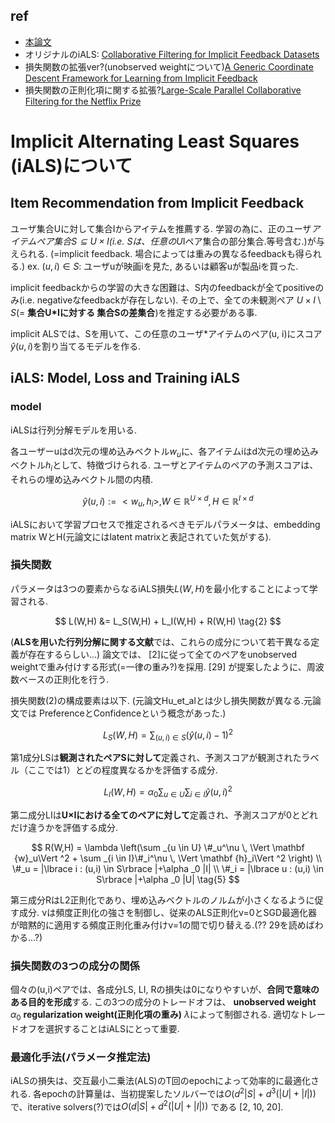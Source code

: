 ## ref

- [本論文](https://dl.acm.org/doi/fullHtml/10.1145/3523227.3548486#BibPLXBIB0010)
- オリジナルのiALS: [Collaborative Filtering for Implicit Feedback Datasets](http://yifanhu.net/PUB/cf.pdf)
- 損失関数の拡張ver?(unobserved weightについて)[A Generic Coordinate Descent Framework for Learning from Implicit Feedback](https://dl.acm.org/doi/10.1145/3038912.3052694)
- 損失関数の正則化項に関する拡張?[Large-Scale Parallel Collaborative Filtering for the Netflix Prize](https://link.springer.com/chapter/10.1007/978-3-540-68880-8_32)

# Implicit Alternating Least Squares (iALS)について

## Item Recommendation from Implicit Feedback

ユーザ集合Uに対して集合Iからアイテムを推薦する.
学習の為に、正のユーザ*アイテムペア集合$S \subseteq U\times I$(i.e. Sは、任意のU*Iペア集合の部分集合.等号含む.)が与えられる. (=implicit feedback. 場合によっては重みの異なるfeedbackも得られる.)
ex. $(u, i)\in S$: ユーザuが映画iを見た, あるいは顧客uが製品iを買った.

implicit feedbackからの学習の大きな困難は、S内のfeedbackが全てpositiveのみ(i.e. negativeなfeedbackが存在しない). その上で、全ての未観測ペア $U\times I \setminus S$(= **集合U\*Iに対する 集合Sの差集合**)を推定する必要がある事.

implicit ALSでは、Sを用いて、この任意のユーザ\*アイテムのペア(u, i)にスコア $\hat{y}(u,i)$を割り当てるモデルを作る.

## iALS: Model, Loss and Training iALS

### model
iALSは行列分解モデルを用いる.

各ユーザーuはd次元の埋め込みベクトル$w_u$に、各アイテムiはd次元の埋め込みベクトル$h_i$として、特徴づけられる.
ユーザとアイテムのペアの予測スコアは、それらの埋め込みベクトル間の内積.

$$
\hat{y}(u,i) := <w_u, h_i>, W\in \mathbb{R}^{U\times d}, H \in \mathbb{R}^{I \times d} \tag{1}
$$


iALSにおいて学習プロセスで推定されるべきモデルパラメータは、embedding matrix WとH(元論文にはlatent matrixと表記されていた気がする).

### 損失関数

パラメータは3つの要素からなるiALS損失$L(W, H)$を最小化することによって学習される.

$$
L(W,H) &= L_S(W,H) + L_I(W,H) + R(W,H) \tag{2}
$$

(**ALSを用いた行列分解に関する文献**では、これらの成分について若干異なる定義が存在するらしい...)
論文では、 [2]に従って全てのペアをunobserved weightで重み付けする形式(=一律の重み?)を採用.
[29] が提案したように、周波数ベースの正則化を行う.

損失関数(2)の構成要素は以下. (元論文Hu_et_alとは少し損失関数が異なる.元論文では PreferenceとConfidenceという概念があった.)

$$
L_S(W,H) = \sum _{(u,i) \in S} (\hat{y}(u,i) - 1)^2
\tag{3}
$$

第1成分LSは**観測されたペアSに対して**定義され、予測スコアが観測されたラベル（ここでは1）とどの程度異なるかを評価する成分.

$$
L_I(W,H) = \alpha _0\sum _{u \in U} \sum _{i\in I} \hat{y}(u,i)^2
\tag{4}
$$

第二成分LIは**U×Iにおける全てのペアに対して**定義され、予測スコアが0とどれだけ違うかを評価する成分.

$$
R(W,H) = \lambda \left(\sum _{u \in U} \#_u^\nu \, \Vert \mathbf {w}_u\Vert ^2 + \sum _{i \in I}\#_i^\nu \, \Vert \mathbf {h}_i\Vert ^2 \right)
\\
\#_u = |\lbrace i : (u,i) \in S\rbrace |+\alpha _0 |I| \\
\#_i = |\lbrace u : (u,i) \in S\rbrace |+\alpha _0 |U|
\tag{5}
$$

第三成分RはL2正則化であり、埋め込みベクトルのノルムが小さくなるように促す成分. 
νは頻度正則化の強さを制御し、従来のALS正則化ν=0とSGD最適化器が暗黙的に適用する頻度正則化重み付けν=1の間で切り替える.(?? 29を読めばわかる...?)

### 損失関数の3つの成分の関係

個々の(u,i)ペアでは、各成分LS, LI, Rの損失は0になりやすいが、**合同で意味のある目的を形成**する.
この3つの成分のトレードオフは、 **unobserved weight** $\alpha_0$ **regularization weight(正則化項の重み)** $\lambda$によって制御される.
適切なトレードオフを選択することはiALSにとって重要.

### 最適化手法(パラメータ推定法)

iALSの損失は、交互最小二乗法(ALS)のT回のepochによって効率的に最適化される.
各epochの計算量は、当初提案したソルバーでは$O(d^2|S| + d^3(|U|+|I|))$ で、iterative solvers(?)では$O(d|S| + d^2 (|U|+|I|))$ である [2, 10, 20]. 


